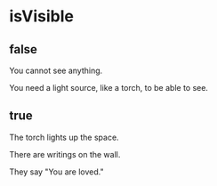 # isVisible

## false

You cannot see anything.

You need a light source, like a torch, to be able to see.

## true

The torch lights up the space.

There are writings on the wall.

They say "You are loved."


